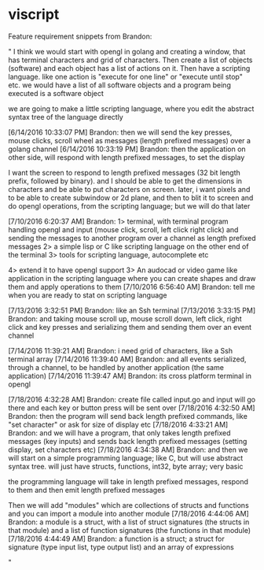 # viscript

Feature requirement snippets from Brandon:


"
I think we would start with opengl in golang and creating a window, that has terminal characters and grid of characters. Then create a list of objects (software) and each object has a list of actions on it.
Then have a scripting language. like one action is "execute for one line" or "execute until stop" etc. we would have a list of all software objects and a program being executed is a software object


we are going to make a little scripting language, where you edit the abstract syntax tree of the language directly
 
[6/14/2016 10:33:07 PM] Brandon: then we will send the key presses, mouse clicks, scroll wheel as messages (length prefixed messages) over a golang channel
[6/14/2016 10:33:19 PM] Brandon: then the application on other side, will respond with length prefixed messages, to set the display


I want the screen to respond to length prefixed messages (32 bit length prefix, followed by binary). and I should be able to get the dimensions in characters and be able to put characters on screen.
later, i want pixels and to be able to create subwindow or 2d plane, and then to blit it to screen and do opengl operations, from the scripting language; but we will do that later


[7/10/2016 6:20:37 AM] Brandon: 1> terminal, with terminal program handling opengl and input (mouse click, scroll, left click right click) and sending the messages to another program over a channel as length prefixed messages
2> a simple lisp or C like scripting language on the other end of the terminal
3> tools for scripting language, autocomplete etc

4> extend it to have opengl support
3> An audocad or video game like application in the scripting language where you can create shapes and draw them and apply operations to them
[7/10/2016 6:56:40 AM] Brandon: tell me when you are ready to stat on scripting language


[7/13/2016 3:32:51 PM] Brandon: like an Ssh terminal
[7/13/2016 3:33:15 PM] Brandon: and taking mouse scroll up, mouse scroll down, left click, right click and key presses and serializing them and sending them over an event channel


[7/14/2016 11:39:21 AM] Brandon: i need grid of characters, like a Ssh terminal array
[7/14/2016 11:39:40 AM] Brandon: and all events serialized, through a channel, to be handled by another application (the same application)
[7/14/2016 11:39:47 AM] Brandon: its cross platform terminal in opengl



[7/18/2016 4:32:28 AM] Brandon: create file called input.go and input will go there and each key or button press will be sent over
[7/18/2016 4:32:50 AM] Brandon: then the program will send back length prefixed commands, like "set character" or ask for size of display etc
[7/18/2016 4:33:21 AM] Brandon: and we will have a program, that only takes length prefixed messages (key inputs) and sends back length prefixed messages (setting display, set characters etc)
[7/18/2016 4:34:38 AM] Brandon: and then we will start on a simple programming language; like C, but will use abstract syntax tree. will just have structs, functions, int32, byte array; very basic

the programming language will take in length prefixed messages, respond to them and then emit length prefixed messages

Then we will add "modules" which are collections of structs and functions and you can import a module into another module
[7/18/2016 4:44:06 AM] Brandon: a module is a struct, with a list of struct signatures (the structs in that module) and a list of function signatures (the functions in that module)
[7/18/2016 4:44:49 AM] Brandon: a function is a struct; a struct for signature (type input list, type output list) and an array of expressions

"
